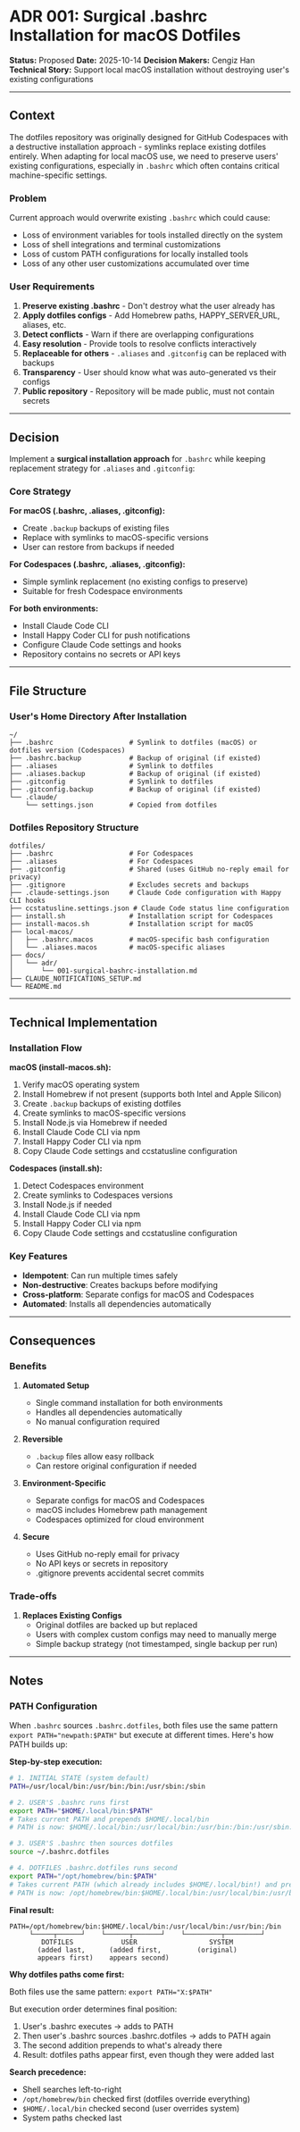 # ADR 001: Surgical .bashrc Installation for macOS Dotfiles

**Status:** Proposed
**Date:** 2025-10-14
**Decision Makers:** Cengiz Han
**Technical Story:** Support local macOS installation without destroying user's existing configurations

---

## Context

The dotfiles repository was originally designed for GitHub Codespaces with a destructive installation approach - symlinks replace existing dotfiles entirely. When adapting for local macOS use, we need to preserve users' existing configurations, especially in `.bashrc` which often contains critical machine-specific settings.

### Problem

Current approach would overwrite existing `.bashrc` which could cause:
- Loss of environment variables for tools installed directly on the system
- Loss of shell integrations and terminal customizations
- Loss of custom PATH configurations for locally installed tools
- Loss of any other user customizations accumulated over time

### User Requirements

1. **Preserve existing .bashrc** - Don't destroy what the user already has
2. **Apply dotfiles configs** - Add Homebrew paths, HAPPY_SERVER_URL, aliases, etc.
3. **Detect conflicts** - Warn if there are overlapping configurations
4. **Easy resolution** - Provide tools to resolve conflicts interactively
5. **Replaceable for others** - `.aliases` and `.gitconfig` can be replaced with backups
6. **Transparency** - User should know what was auto-generated vs their configs
7. **Public repository** - Repository will be made public, must not contain secrets

---

## Decision

Implement a **surgical installation approach** for `.bashrc` while keeping replacement strategy for `.aliases` and `.gitconfig`:

### Core Strategy

**For macOS (.bashrc, .aliases, .gitconfig):**
- Create `.backup` backups of existing files
- Replace with symlinks to macOS-specific versions
- User can restore from backups if needed

**For Codespaces (.bashrc, .aliases, .gitconfig):**
- Simple symlink replacement (no existing configs to preserve)
- Suitable for fresh Codespace environments

**For both environments:**
- Install Claude Code CLI
- Install Happy Coder CLI for push notifications
- Configure Claude Code settings and hooks
- Repository contains no secrets or API keys

---

## File Structure

### User's Home Directory After Installation

```
~/
├── .bashrc                   # Symlink to dotfiles (macOS) or dotfiles version (Codespaces)
├── .bashrc.backup            # Backup of original (if existed)
├── .aliases                  # Symlink to dotfiles
├── .aliases.backup           # Backup of original (if existed)
├── .gitconfig                # Symlink to dotfiles
├── .gitconfig.backup         # Backup of original (if existed)
└── .claude/
    └── settings.json         # Copied from dotfiles
```

### Dotfiles Repository Structure

```
dotfiles/
├── .bashrc                   # For Codespaces
├── .aliases                  # For Codespaces
├── .gitconfig                # Shared (uses GitHub no-reply email for privacy)
├── .gitignore                # Excludes secrets and backups
├── .claude-settings.json     # Claude Code configuration with Happy CLI hooks
├── ccstatusline.settings.json # Claude Code status line configuration
├── install.sh                # Installation script for Codespaces
├── install-macos.sh          # Installation script for macOS
├── local-macos/
│   ├── .bashrc.macos         # macOS-specific bash configuration
│   └── .aliases.macos        # macOS-specific aliases
├── docs/
│   └── adr/
│       └── 001-surgical-bashrc-installation.md
├── CLAUDE_NOTIFICATIONS_SETUP.md
└── README.md
```

---

## Technical Implementation

### Installation Flow

**macOS (install-macos.sh):**
1. Verify macOS operating system
2. Install Homebrew if not present (supports both Intel and Apple Silicon)
3. Create `.backup` backups of existing dotfiles
4. Create symlinks to macOS-specific versions
5. Install Node.js via Homebrew if needed
6. Install Claude Code CLI via npm
7. Install Happy Coder CLI via npm
8. Copy Claude Code settings and ccstatusline configuration

**Codespaces (install.sh):**
1. Detect Codespaces environment
2. Create symlinks to Codespaces versions
3. Install Node.js if needed
4. Install Claude Code CLI via npm
5. Install Happy Coder CLI via npm
6. Copy Claude Code settings and ccstatusline configuration

### Key Features

- **Idempotent**: Can run multiple times safely
- **Non-destructive**: Creates backups before modifying
- **Cross-platform**: Separate configs for macOS and Codespaces
- **Automated**: Installs all dependencies automatically

---

## Consequences

### Benefits

1. **Automated Setup**
   - Single command installation for both environments
   - Handles all dependencies automatically
   - No manual configuration required

2. **Reversible**
   - `.backup` files allow easy rollback
   - Can restore original configuration if needed

3. **Environment-Specific**
   - Separate configs for macOS and Codespaces
   - macOS includes Homebrew path management
   - Codespaces optimized for cloud environment

4. **Secure**
   - Uses GitHub no-reply email for privacy
   - No API keys or secrets in repository
   - .gitignore prevents accidental secret commits

### Trade-offs

1. **Replaces Existing Configs**
   - Original dotfiles are backed up but replaced
   - Users with complex custom configs may need to manually merge
   - Simple backup strategy (not timestamped, single backup per run)

---

## Notes

### PATH Configuration

When `.bashrc` sources `.bashrc.dotfiles`, both files use the same pattern `export PATH="newpath:$PATH"` but execute at different times. Here's how PATH builds up:

**Step-by-step execution:**

```bash
# 1. INITIAL STATE (system default)
PATH=/usr/local/bin:/usr/bin:/bin:/usr/sbin:/sbin

# 2. USER'S .bashrc runs first
export PATH="$HOME/.local/bin:$PATH"
# Takes current PATH and prepends $HOME/.local/bin
# PATH is now: $HOME/.local/bin:/usr/local/bin:/usr/bin:/bin:/usr/sbin:/sbin

# 3. USER'S .bashrc then sources dotfiles
source ~/.bashrc.dotfiles

# 4. DOTFILES .bashrc.dotfiles runs second
export PATH="/opt/homebrew/bin:$PATH"
# Takes current PATH (which already includes $HOME/.local/bin!) and prepends /opt/homebrew/bin
# PATH is now: /opt/homebrew/bin:$HOME/.local/bin:/usr/local/bin:/usr/bin:/bin:/usr/sbin:/sbin
```

**Final result:**

```text
PATH=/opt/homebrew/bin:$HOME/.local/bin:/usr/local/bin:/usr/bin:/bin
     └─────┬──────┘    └──────┬───────┘    └─────────┬─────────┘
        DOTFILES            USER                  SYSTEM
       (added last,      (added first,         (original)
       appears first)    appears second)
```

**Why dotfiles paths come first:**

Both files use the same pattern: `export PATH="X:$PATH"`

But execution order determines final position:
1. User's .bashrc executes → adds to PATH
2. Then user's .bashrc sources .bashrc.dotfiles → adds to PATH again
3. The second addition prepends to what's already there
4. Result: dotfiles paths appear first, even though they were added last

**Search precedence:**
- Shell searches left-to-right
- `/opt/homebrew/bin` checked first (dotfiles override everything)
- `$HOME/.local/bin` checked second (user overrides system)
- System paths checked last
